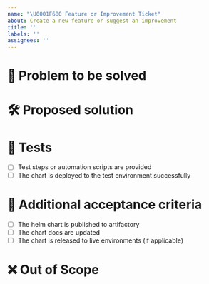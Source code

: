 ```yaml
---
name: "\U0001F680 Feature or Improvement Ticket"
about: Create a new feature or suggest an improvement
title: ''
labels: ''
assignees: ''
---
```


# 🎯 Problem to be solved

<!--Describe in detail the problem to be solved by this feature/enhancement and why it is important. -->

# 🛠️ Proposed solution

<!--Describe the solution to be implemented-->

# 🧪 Tests

<!--Delete any irrelevant item and add other mandatory tests that should be passing-->

- [ ] Test steps or automation scripts are provided
- [ ] The chart is deployed to the test environment successfully

# 👐 Additional acceptance criteria

<!--List any additional acceptance criteria for this issue to be marked as closed.-->

- [ ] The helm chart is published to artifactory
- [ ] The chart docs are updated
- [ ] The chart is released to live environments (if applicable)

# ❌ Out of Scope

<!--If there is anything to highlight as out of scope for this issue, please outline it here.-->

<!--# ✅ Issue Creation Checklist

Delete this section once you have validated that this ticket is
- [ ] Feasible: it can be completed in one sprint (2 weeks) by a single person, otherwise split the ticket into multiple issues
- [ ] Actionable: any contributor must be able to determine immediately what needs to be done to complete the ticket
- [ ] Clear: all contributors have a shared understanding of what it means
- [ ] Testable: there is an effective way to determine if the functionality works as expected -->
